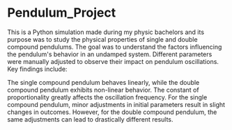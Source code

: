 # Pendulum_Project
This is a Python simulation made during my physic bachelors and its purpose was to study the physical properties of single and double compound pendulums. The goal was to understand the factors influencing the pendulum's behavior in an undamped system. 
Different parameters were manually adjusted to observe their impact on pendulum oscillations. Key findings include:

The single compound pendulum behaves linearly, while the double compound pendulum exhibits non-linear behavior.
The constant of proportionality greatly affects the oscillation frequency.
For the single compound pendulum, minor adjustments in initial parameters result in slight changes in outcomes. However, for the double compound pendulum, the same adjustments can lead to drastically different results.
